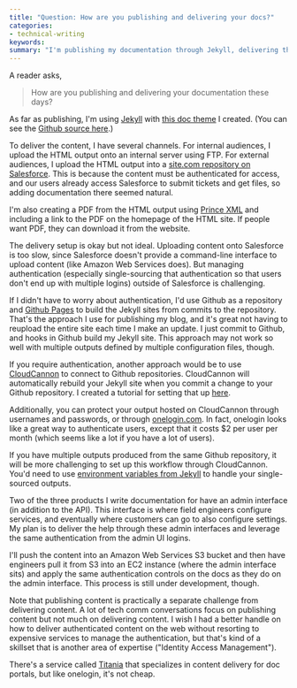 ```yaml
---
title: "Question: How are you publishing and delivering your docs?"
categories:
- technical-writing
keywords:
summary: "I'm publishing my documentation through Jekyll, delivering the content on internal servers for internal customers, and delivering it on Salesforce.com for external customers. I wish I had a better delivery mechanism externally other than Salesforce, but authentication solutions are either complicated or costly."
---
```


A reader asks,

>How are you publishing and delivering your documentation these days?

As far as publishing, I'm using [Jekyll](http://jekyllrb.com) with [this doc theme](https://idratherbewriting.com/documentation-theme-jekyll/) I created. (You can see the [Github source here](https://github.com/tomjoht/documentation-theme-jekyll).)

To deliver the content, I have several channels. For internal audiences, I upload the HTML output onto an internal server using FTP. For external audiences, I upload the HTML output into a [site.com repository on Salesforce](https://help.salesforce.com/HTViewHelpDoc?id=siteforce_overview.htm). This is because the content must be authenticated for access, and our users already access Salesforce to submit tickets and get files, so adding documentation there seemed natural.

I'm also creating a PDF from the HTML output using [Prince XML](http://www.princexml.com/) and including a link to the PDF on the homepage of the HTML site. If people want PDF, they can download it from the website.

The delivery setup is okay but not ideal. Uploading content onto Salesforce is too slow, since Salesforce doesn't provide a command-line interface to upload content (like Amazon Web Services does). But managing authentication (especially single-sourcing that authentication so that users don't end up with multiple logins) outside of Salesforce is challenging.

If I didn't have to worry about authentication, I'd use Github as a repository and [Github Pages](https://pages.github.com/) to build the Jekyll sites from commits to the repository. That's the approach I use for publishing my blog, and it's great not having to reupload the entire site each time I make an update. I just commit to Github, and hooks in Github build my Jekyll site. This approach may not work so well with multiple outputs defined by multiple configuration files, though.

If you require authentication, another approach would be to use [CloudCannon](http://cloudcannon.com) to connect to Github repositories. CloudCannon will automatically rebuild your Jekyll site when you commit a change to your Github repository. I created a tutorial for setting that up [here](https://idratherbewriting.com/learnapidoc/pubapis_static_site_generators.html).

Additionally, you can protect your output hosted on CloudCannon through usernames and passwords, or through [onelogin.com](http://onelogin.com/). In fact, onelogin looks like a great way to authenticate users, except that it costs $2 per user per month (which seems like a lot if you have a lot of users).

If you have multiple outputs produced from the same Github repository, it will be more challenging to set up this workflow through CloudCannon. You'd need to use [environment variables from Jekyll](http://jekyllrb.com/docs/configuration/) to handle your single-sourced outputs.

Two of the three products I write documentation for have an admin interface (in addition to the API). This interface is where field engineers configure services, and eventually where customers can go to also configure settings. My plan is to deliver the help through these admin interfaces and leverage the same authentication from the admin UI logins.

I'll push the content into an Amazon Web Services S3 bucket and then have engineers pull it from S3 into an EC2 instance (where the admin interface sits) and apply the same authentication controls on the docs as they do on the admin interface. This process is still under development, though.

Note that publishing content is practically a separate challenge from delivering content. A lot of tech comm conversations focus on publishing content but not much on delivering content. I wish I had a better handle on how to deliver authenticated content on the web without resorting to expensive services to manage the authentication, but that's kind of a skillset that is another area of expertise ("Identity Access Management").

There's a service called [Titania](http://www.titaniasoftware.com/products/administration_interface.html) that specializes in content delivery for doc portals, but like onelogin, it's not cheap.
